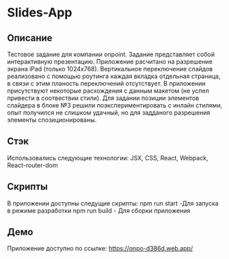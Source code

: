 # Slides-App

## Описание

Тестовое задание для компании onpoint. Задание представляет собой интерактивную презентацию. Приложение расчитано на разрешение экрана iPad (только 1024x768). 
Вертикальное переключение слайдов реализовано с помощью роутинга каждая вкладка отдельная страница, в связи с этим планость переключений отсутствует. В приложении присутствуют некоторые расхождения с данным макетом (не успел привести в соотвествии стили). Для задании позиции элементов слайдера в блоке №3 решили поэкспериментировать с инлайн стилями, опыт получился не слишком удачный, но для задданого разрешения элементы спозиционированы.

## Стэк

Использовались следующие технологии: JSX, CSS, React, Webpack, React-router-dom

## Скрипты

В приложении доступны следущие скрипты:
npm run start -Для запуска в режиме разработки
npm run build - Для сборки приложения

## Демо

Приложение доступно по ссылке: https://onpo-d386d.web.app/
